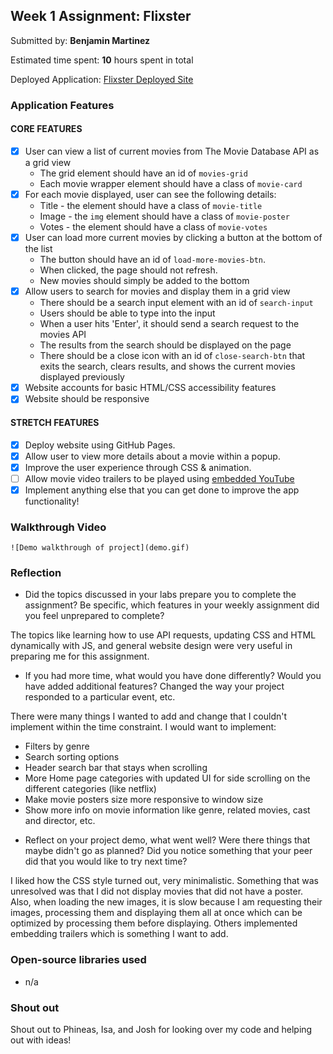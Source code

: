 ## Week 1 Assignment: Flixster

Submitted by: **Benjamin Martinez**

Estimated time spent: **10** hours spent in total

Deployed Application: [Flixster Deployed Site](https://ben-martinez.github.io/flixster_starter/)

### Application Features

#### CORE FEATURES

- [x] User can view a list of current movies from The Movie Database API as a grid view
  - The grid element should have an id of `movies-grid`
  - Each movie wrapper element should have a class of `movie-card`
- [x] For each movie displayed, user can see the following details:
  - Title - the element should have a class of `movie-title`
  - Image - the `img` element should have a class of `movie-poster`
  - Votes - the element should have a class of `movie-votes`
- [x] User can load more current movies by clicking a button at the bottom of the list
  - The button should have an id of `load-more-movies-btn`.
  - When clicked, the page should not refresh.
  - New movies should simply be added to the bottom
- [x] Allow users to search for movies and display them in a grid view
  - There should be a search input element with an id of `search-input`
  - Users should be able to type into the input
  - When a user hits 'Enter', it should send a search request to the movies API
  - The results from the search should be displayed on the page
  - There should be a close icon with an id of `close-search-btn` that exits the search, clears results, and shows the current movies displayed previously
- [x] Website accounts for basic HTML/CSS accessibility features
- [x] Website should be responsive

#### STRETCH FEATURES

- [x] Deploy website using GitHub Pages. 
- [x] Allow user to view more details about a movie within a popup.
- [x] Improve the user experience through CSS & animation.
- [ ] Allow movie video trailers to be played using [embedded YouTube](https://support.google.com/youtube/answer/171780?hl=en)
- [x] Implement anything else that you can get done to improve the app functionality!

### Walkthrough Video

`![Demo walkthrough of project](demo.gif)`

### Reflection

* Did the topics discussed in your labs prepare you to complete the assignment? Be specific, which features in your weekly assignment did you feel unprepared to complete?

The topics like learning how to use API requests, updating CSS and HTML dynamically with JS, and general website design were very useful in preparing me for this assignment.

* If you had more time, what would you have done differently? Would you have added additional features? Changed the way your project responded to a particular event, etc.
  
There were many things I wanted to add and change that I couldn't implement within the time constraint. I would want to implement:
- Filters by genre
- Search sorting options
- Header search bar that stays when scrolling
- More Home page categories with updated UI for side scrolling on the different categories (like netflix)
- Make movie posters size more responsive to window size
- Show more info on movie information like genre, related movies, cast and director, etc.


* Reflect on your project demo, what went well? Were there things that maybe didn't go as planned? Did you notice something that your peer did that you would like to try next time?

I liked how the CSS style turned out, very minimalistic. Something that was unresolved was that I did not display movies that did not have a poster. Also, when loading the new images, it is slow because I am requesting their images, processing them and displaying them all at once which can be optimized by processing them before displaying. Others implemented embedding trailers which is something I want to add. 


### Open-source libraries used

- n/a

### Shout out
Shout out to Phineas, Isa, and Josh for looking over my code and helping out with ideas!